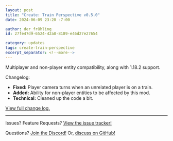 ```yaml
---
layout: post
title: "Create: Train Perspective v0.5.0"
date: 2024-06-09 23:20 -7:00

author: der_frühling
id: 27fe47d9-6524-42a8-8189-e46d27e27654

category: updates
tags: create-train-perspective
excerpt_separator: <!--more-->
---
```

Multiplayer and non-player entity compatibility, along with 1.18.2 support.
<!--more-->
Changelog:

- **Fixed:** Player camera turns when an unrelated player is on a train.
- **Added:** Ability for non-player entities to be affected by this mod.
- **Technical:** Cleaned up the code a bit.

[View full change log.](https://github.com/der-fruhling/create-train-perspective/compare/v0.4.1...v0.5.0)

---

Issues?
Feature Requests?
[View the issue tracker!](https://github.com/der-fruhling-entertainment/create-train-perspective/issues)

Questions?
[Join the Discord!](https://discord.gg/AyM66DhPKr)
Or,
[discuss on GitHub!](https://github.com/der-fruhling-entertainment/create-train-perspective/discussions)
